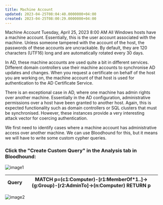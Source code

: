 ```yaml
---
title: Machine Account
updated: 2023-04-25T08:04:40.0000000+04:00
created: 2023-04-25T08:00:29.0000000+04:00
---
```


Machine Account
Tuesday, April 25, 2023
8:00 AM
All Windows hosts have a machine account. Essentially, this is the user account associated with the machine. Unless someone tampered with the account of the host, the passwords of these accounts are uncrackable. By default, they are 120 characters (UTF16) long and are automatically rotated every 30 days.

In AD, these machine accounts are used quite a bit in different services. Different domain controllers use their machine accounts to synchronise AD updates and changes. When you request a certificate on behalf of the host you are working on, the machine account of that host is used for authentication to the AD Certificate Service.

There is an exceptional case in AD, where one machine has admin rights over another machine. Essentially in the AD configuration, administrative permissions over a host have been granted to another host. Again, this is expected functionality such as domain controllers or SQL clusters that must be synchronised. However, these instances provide a very interesting attack vector for coercing authentication.

We first need to identify cases where a machine account has administrative access over another machine. We can use Bloodhound for this, but it means we will have to write some custom cypher queries.

### Click the "Create Custom Query" in the Analysis tab in Bloodhound:

![image1](image1-124.png)

| Query | MATCH p=(c1:Computer)-\[r1:MemberOf\*1..\]-\>(g:Group)-\[r2:AdminTo\]-\>(n:Computer) RETURN p |
|-------|-----------------------------------------------------------------------------------------------|

![image2](image2-62.png)
